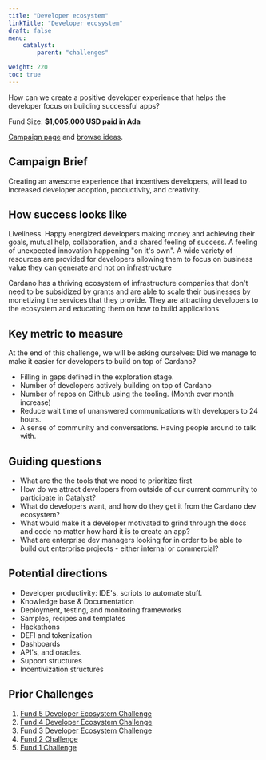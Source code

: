 ```yaml
---
title: "Developer ecosystem"
linkTitle: "Developer ecosystem"
draft: false
menu:
    catalyst:
        parent: "challenges"

weight: 220
toc: true
---
```


How can we create a positive developer experience that helps the developer focus on building successful apps?

Fund Size: **$1,005,000 USD paid in Ada**

[Campaign page](https://cardano.ideascale.com/a/campaign-home/26094) and [browse ideas](https://cardano.ideascale.com/a/ideas/top/campaign-filter/byids/campaigns/26094/stage/unspecified).

## Campaign Brief

Creating an awesome experience that incentives developers, will lead to increased developer adoption, productivity, and creativity.

## How success looks like

Liveliness. Happy energized developers making money and achieving their goals, mutual help, collaboration, and a shared feeling of success. A feeling of unexpected innovation happening "on it's own". A wide variety of resources are provided for developers allowing them to focus on business value they can generate and not on infrastructure

Cardano has a thriving ecosystem of infrastructure companies that don't need to be subsidized by grants and are able to scale their businesses by monetizing the services that they provide. They are attracting developers to the ecosystem and educating them on how to build applications.

## Key metric to measure

At the end of this challenge, we will be asking ourselves: Did we manage to make it easier for developers to build on top of Cardano?

- Filling in gaps defined in the exploration stage.
- Number of developers actively building on top of Cardano
- Number of repos on Github using the tooling. (Month over month increase)
- Reduce wait time of unanswered communications with developers to 24 hours.
- A sense of community and conversations. Having people around to talk with.

## Guiding questions

- What are the the tools that we need to prioritize first
- How do we attract developers from outside of our current community to participate in Catalyst?
- What do developers want, and how do they get it from the Cardano dev ecosystem?
- What would make it a developer motivated to grind through the docs and code no matter how hard it is to create an app?
- What are enterprise dev managers looking for in order to be able to build out enterprise projects - either internal or commercial?

## Potential directions

- Developer productivity: IDE's, scripts to automate stuff.
- Knowledge base & Documentation
- Deployment, testing, and monitoring frameworks
- Samples, recipes and templates
- Hackathons
- DEFI and tokenization
- Dashboards
- API's, and oracles.
- Support structures
- Incentivization structures

## Prior Challenges

1. [Fund 5 Developer Ecosystem Challenge](https://cardano.ideascale.com/a/campaign-home/25939)
2. [Fund 4 Developer Ecosystem Challenge](https://cardano.ideascale.com/a/campaign-home/25868)
3. [Fund 3 Developer Ecosystem Challenge](https://cardano.ideascale.com/a/campaign-home/25805)
4. [Fund 2 Challenge](https://cardano.ideascale.com/a/campaign-home/25652)
5. [Fund 1 Challenge](https://cardano.ideascale.com/a/campaign-home/25604)